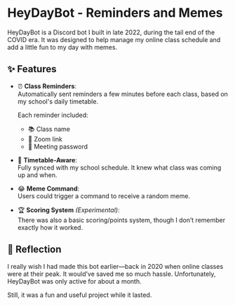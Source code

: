 # HeyDayBot - Reminders and Memes

HeyDayBot is a Discord bot I built in late 2022, during the tail end of the COVID era. It was designed to help manage my online class schedule and add a little fun to my day with memes.

## ✨ Features

- ⏰ **Class Reminders**:  
  Automatically sent reminders a few minutes before each class, based on my school's daily timetable.
  
  Each reminder included:
  - 📚 Class name
  - 🔗 Zoom link
  - 🔐 Meeting password

- 📅 **Timetable-Aware**:  
  Fully synced with my school schedule. It knew what class was coming up and when.

- 😂 **Meme Command**:  
  Users could trigger a command to receive a random meme.

- 🏆 **Scoring System** *(Experimental)*:  
  There was also a basic scoring/points system, though I don’t remember exactly how it worked.

## 💭 Reflection

I really wish I had made this bot earlier—back in 2020 when online classes were at their peak. It would’ve saved me so much hassle. Unfortunately, HeyDayBot was only active for about a month.

Still, it was a fun and useful project while it lasted.
